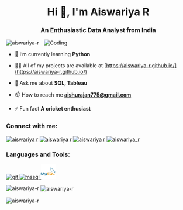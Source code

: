 <h1 align="center">Hi 👋, I'm Aiswariya R</h1>
<h3 align="center">An Enthusiastic Data Analyst from India</h3>
<img align="right" alt="Coding" width="400" src="https://i.pinimg.com/originals/fc/71/63/fc71635c7f1b09ed30413f59bb749582.gif">

<p align="left"> <img src="https://komarev.com/ghpvc/?username=aiswariya-r&label=Profile%20views&color=0e75b6&style=flat" alt="aiswariya-r" /> </p>

- 🌱 I’m currently learning **Python**

- 👨‍💻 All of my projects are available at [https://aiswariya-r.github.io/](https://aiswariya-r.github.io/)

- 💬 Ask me about **SQL, Tableau**

- 📫 How to reach me **aishurajan775@gmail.com**

- ⚡ Fun fact **A cricket enthusiast**

<h3 align="left">Connect with me:</h3>
<p align="left">
<a href="https://linkedin.com/in/aiswariya r" target="blank"><img align="center" src="https://raw.githubusercontent.com/rahuldkjain/github-profile-readme-generator/master/src/images/icons/Social/linked-in-alt.svg" alt="aiswariya r" height="30" width="40" /></a>
<a href="https://kaggle.com/aiswariya r" target="blank"><img align="center" src="https://raw.githubusercontent.com/rahuldkjain/github-profile-readme-generator/master/src/images/icons/Social/kaggle.svg" alt="aiswariya r" height="30" width="40" /></a>
<a href="https://www.hackerrank.com/aiswariya r" target="blank"><img align="center" src="https://raw.githubusercontent.com/rahuldkjain/github-profile-readme-generator/master/src/images/icons/Social/hackerrank.svg" alt="aiswariya r" height="30" width="40" /></a>
<a href="https://www.leetcode.com/aiswariya_r" target="blank"><img align="center" src="https://raw.githubusercontent.com/rahuldkjain/github-profile-readme-generator/master/src/images/icons/Social/leet-code.svg" alt="aiswariya_r" height="30" width="40" /></a>
</p>

<h3 align="left">Languages and Tools:</h3>
<p align="left"> <a href="https://git-scm.com/" target="_blank" rel="noreferrer"> <img src="https://www.vectorlogo.zone/logos/git-scm/git-scm-icon.svg" alt="git" width="40" height="40"/> </a> <a href="https://www.microsoft.com/en-us/sql-server" target="_blank" rel="noreferrer"> <img src="https://www.svgrepo.com/show/303229/microsoft-sql-server-logo.svg" alt="mssql" width="40" height="40"/> </a> <a href="https://www.mysql.com/" target="_blank" rel="noreferrer"> <img src="https://raw.githubusercontent.com/devicons/devicon/master/icons/mysql/mysql-original-wordmark.svg" alt="mysql" width="40" height="40"/> </a> </p>

<p><img align="left" src="https://github-readme-stats.vercel.app/api/top-langs?username=aiswariya-r&show_icons=true&locale=en&layout=compact" alt="aiswariya-r" /></p>

<p>&nbsp;<img align="center" src="https://github-readme-stats.vercel.app/api?username=aiswariya-r&show_icons=true&locale=en" alt="aiswariya-r" /></p>

<p><img align="center" src="https://github-readme-streak-stats.herokuapp.com/?user=aiswariya-r&" alt="aiswariya-r" /></p>
